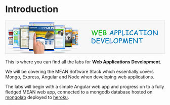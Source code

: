# Introduction

![](webappdev.jpg)

This is where you can find all the labs for **Web Applications Development**.

We will be covering the MEAN Software Stack which essentially covers Mongo, Express, Angular and Node when developing web applications.

The labs will begin with a simple Angular web app and progress on to a fully fledged MEAN web app, connected to a mongodb database hosted on [mongolab](http://www.mongolab.com) deployed to [heroku](http://www.heroku.com).
